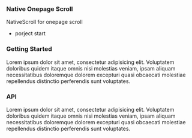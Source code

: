 ### Native Onepage Scroll
NativeScroll for onepage scroll
- porject start
### Getting Started
Lorem ipsum dolor sit amet, consectetur adipisicing elit. Voluptatem doloribus quidem itaque omnis nisi molestias veniam, ipsam aliquam necessitatibus doloremque dolorem excepturi quasi obcaecati molestiae repellendus distinctio perferendis sunt voluptates.
### API
Lorem ipsum dolor sit amet, consectetur adipisicing elit. Voluptatem doloribus quidem itaque omnis nisi molestias veniam, ipsam aliquam necessitatibus doloremque dolorem excepturi quasi obcaecati molestiae repellendus distinctio perferendis sunt voluptates.
